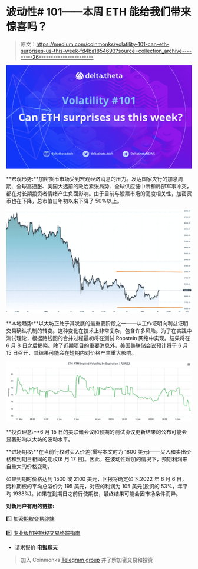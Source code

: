 # 波动性# 101——本周 ETH 能给我们带来惊喜吗？

> 原文：<https://medium.com/coinmonks/volatility-101-can-eth-surprises-us-this-week-fd4ba1854693?source=collection_archive---------26----------------------->

![](img/4acee0fa5c76d03afab55b476f5d7df9.png)

**宏观形势:**加密货币市场受到宏观经济消息的压力。发达国家央行的加息周期、全球高通胀、美国大选前的政治紧张局势、全球供应链中断和局部军事冲突，都在对长期投资者情绪产生负面影响。由于目前与股票市场的高度相关性，加密货币也在下降，总市值自年初以来下降了 50%以上。

![](img/74a0119bf0af95855c71fe9ce87a0a5a.png)

**本地趋势:**以太坊正处于其发展的最重要阶段之一——从工作证明向利益证明交易确认机制的转变。这种变化在技术上非常复杂，包含许多风险。为了在实践中测试理论，根据路线图的合并过程最初将在测试 Ropstein 网络中实现。结果将在 6 月 8 日之后揭晓。除了近期项目的重要消息外，美国美联储会议预计将于 6 月 15 日召开，其结果可能会在短期内对价格产生重大影响。

![](img/6fed7d0e43de0b4c64ba9770dfb9e6f6.png)

**投资理念:**6 月 15 日的美联储会议和预期的测试协议更新结果的公布可能会显著影响以太坊的波动水平。

**进场期权:**在当前行权时买入价差(撰写本文时为 1800 美元)——买入和卖出价格和到期日相同的期权(6 月 17 日)。因此，在波动性增加的情况下，预期利润来自重大的价格变动。

如果到期时价格达到 1500 或 2100 美元，回报将确定如下:2022 年 6 月 6 日，两种期权的平均总溢价为 195 美元，对应的利润为 105 美元(投资的 53%，年平均 1938%)。如果在到期日之前行使期权，最终结果可能会因市场条件而异。

**对新用户有用的链接:**

1️⃣ [](https://pr-99418.medium.com/%D0%BF%D0%BE%D0%BA%D1%83%D0%BF%D0%BA%D0%B0-dlta-%D0%BD%D0%B0-dex-%D0%BE%D0%B1%D0%BC%D0%B5%D0%BD%D0%BD%D0%B8%D0%BA%D0%B0%D1%85-d7d76173b5d5)[加密期权交易终端](https://app.deltatheta.tech/terminal)

2️⃣ [专业版加密期权交易终端指南](https://optiondeltatheta.medium.com/delta-theta-p2p-options-dex-review-update-may-2022-2585a9621f11)

*   请求报价 [**电报聊天**](https://t.me/deltatheta_TradingGroup)

> 加入 Coinmonks [Telegram group](https://t.me/joinchat/Trz8jaxd6xEsBI4p) 并了解加密交易和投资